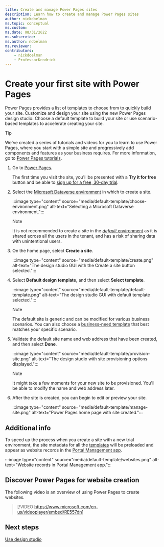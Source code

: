 ```yaml
---
title: Create and manage Power Pages sites
description: Learn how to create and manage Power Pages sites
author: nickdoelman
ms.topic: conceptual
ms.custom: 
ms.date: 08/31/2022
ms.subservice:
ms.author: ndoelman
ms.reviewer:
contributors:
    - nickdoelman
    - ProfessorKendrick
---
```


# Create your first site with Power Pages

Power Pages provides a list of templates to choose from to quickly build your site. Customize and design your site using the new Power Pages design studio. Choose a default template to build your site or use scenario-based templates to accelerate creating your site.

> [!TIP]
> We've created a series of tutorials and videos for you to learn to use Power Pages, where you start with a simple site and progressively add components and features as your business requires. For more information, go to [Power Pages tutorials](tutorial-overview.md).

1. Go to [Power Pages](https://make.powerpages.microsoft.com/).

    The first time you visit the site, you'll be presented with a **Try it for free** button and be able to [sign up for a free, 30-day trial](trial-signup.md). 

1. Select the [Microsoft Dataverse environment](/power-platform/admin/environments-overview) in which to create a site.

    :::image type="content" source="media/default-template/choose-environment.png" alt-text="Selecting a Microsoft Dataverse environment.":::

    > [!NOTE]
    > It is not recommended to create a site in the [*default* environment](/power-platform/admin/environments-overview#the-default-environment) as it is shared across all the users in the tenant, and has a risk of sharing data with unintentional users.

1. On the home page, select **Create a site**.

    :::image type="content" source="media/default-template/create.png" alt-text="The design studio GUI with the Create a site button selected.":::

1. Select **Default design template**, and then select **Select template**.

    :::image type="content" source="media/default-template/default-template.png" alt-text="The design studio GUI with default template selected.":::

    > [!NOTE]
    > The default site is generic and can be modified for various business scenarios. You can also choose a [business-need template](../templates/index.md) that best matches your specific scenario.

1. Validate the default site name and web address that have been created, and then select **Done**.

    :::image type="content" source="media/default-template/provision-site.png" alt-text="The design studio with site provisioning options displayed.":::

    > [!NOTE]
    > It might take a few moments for your new site to be provisioned. You'll be able to modify the name and web address later.

1. After the site is created, you can begin to edit or preview your site.

    :::image type="content" source="media/default-template/manage-site.png" alt-text="Power Pages home page with site created.":::

## Additional info

To speed up the process when you create a site with a new trial environment, the site metadata for all the [templates](../templates/index.md) will be preloaded and appear as website records in the [Portal Management app](../configure/portal-management-app.md).

:::image type="content" source="media/default-template/websites.png" alt-text="Website records in Portal Management app.":::

## Discover Power Pages for website creation

The following video is an overview of using Power Pages to create websites.</br>

> [!VIDEO https://www.microsoft.com/en-us/videoplayer/embed/RE557dn]

## Next steps

[Use design studio](use-design-studio.md)<br>

